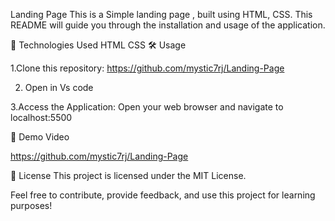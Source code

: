 Landing Page
This is a Simple landing page , built using HTML, CSS. This README will guide you through the installation and usage of the application.

🧰 Technologies Used
HTML
CSS
🛠️ Usage

1.Clone this repository:
https://github.com/mystic7rj/Landing-Page

2. Open in Vs code 

3.Access the Application: Open your web browser and navigate to localhost:5500

🎥 Demo Video

https://github.com/mystic7rj/Landing-Page

📝 License
This project is licensed under the MIT License.

Feel free to contribute, provide feedback, and use this project for learning purposes!
